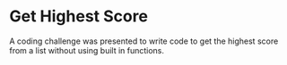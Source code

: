 # Get Highest Score

A coding challenge was presented to write code to get the highest score from a list without using built in functions.
